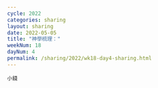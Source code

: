 ```yaml
---
cycle: 2022
categories: sharing
layout: sharing
date: 2022-05-05
title: "神學梳理："
weekNum: 18
dayNum: 4
permalink: /sharing/2022/wk18-day4-sharing.html
---
```


[](https://eccseattle.github.io/media/sharing/2022/wk018/2022-05-05-bin.m4a)

`小錢`
